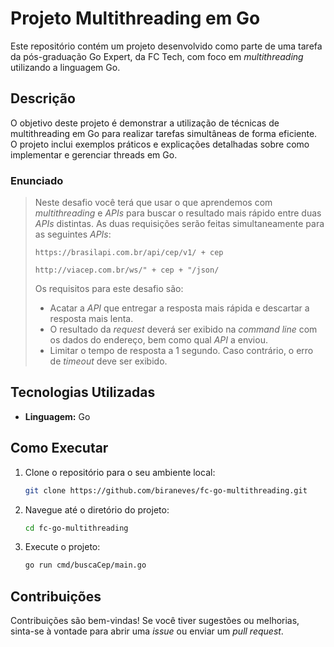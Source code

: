# Projeto Multithreading em Go

Este repositório contém um projeto desenvolvido como parte de uma tarefa da pós-graduação Go Expert, da FC Tech, com foco em *multithreading* utilizando a linguagem Go.

## Descrição

O objetivo deste projeto é demonstrar a utilização de técnicas de multithreading em Go para realizar tarefas simultâneas de forma eficiente. O projeto inclui exemplos práticos e explicações detalhadas sobre como implementar e gerenciar threads em Go.

### Enunciado

> Neste desafio você terá que usar o que aprendemos com *multithreading* e *APIs* para buscar o resultado mais rápido entre duas *APIs* distintas.
> As duas requisições serão feitas simultaneamente para as seguintes *APIs*:
>
> `https://brasilapi.com.br/api/cep/v1/ + cep`
>
> `http://viacep.com.br/ws/" + cep + "/json/`
>
> Os requisitos para este desafio são:
> 
> - Acatar a *API* que entregar a resposta mais rápida e descartar a resposta mais lenta.
> - O resultado da *request* deverá ser exibido na *command line* com os dados do endereço, bem como qual *API* a enviou.
> - Limitar o tempo de resposta a 1 segundo. Caso contrário, o erro de *timeout* deve ser exibido.

## Tecnologias Utilizadas

- **Linguagem:** Go

## Como Executar

1. Clone o repositório para o seu ambiente local:
   ```bash
   git clone https://github.com/biraneves/fc-go-multithreading.git
   ```
2. Navegue até o diretório do projeto:
   ```bash
   cd fc-go-multithreading
   ```
3. Execute o projeto:
   ```bash
   go run cmd/buscaCep/main.go
   ```

## Contribuições

Contribuições são bem-vindas! Se você tiver sugestões ou melhorias, sinta-se à vontade para abrir
uma *issue* ou enviar um *pull request*.

